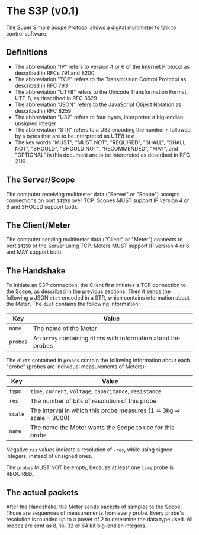 # The S3P (v0.1)
The Super Simple Scope Protocol allows a digital multimeter to talk to
control software.

## Definitions
* The abbreviation "IP" refers to version 4 or 6 of the Internet Protocol as
described in RFCs 791 and 8200
* The abbreviation "TCP" refers to the Transmission Control Protocol as
described in RFC 793
* The abbreviation "UTF8" refers to the Unicode Transformation Format, UTF-8, as
described in RFC 3629
* The abbreviation "JSON" refers to the JavaScript Object Notation as
described in RFC 8259
* The abbreviation "U32" refers to four bytes, interpreted a big-endian unsigned
integer
* The abbreviation "STR" refers to a U32 encoding the number `n` followed by
`n` bytes that are to be interpreted as UTF8 text
* The key words "MUST", "MUST NOT", "REQUIRED", "SHALL", "SHALL NOT", "SHOULD",
"SHOULD NOT", "RECOMMENDED",  "MAY", and "OPTIONAL" in this document are to be
interpreted as described in RFC 2119.

## The Server/Scope
The computer receiving multimeter data ("Server" or "Scope") accepts connections
on port `14258` over TCP. Scopes MUST support IP version 4 or 6 and SHOULD
support both.

## The Client/Meter
The computer sending multimeter data ("Client" or "Meter") connects to port
`14258` of the Server using TCP. Meters MUST support IP version 4 or 6 and MAY
support both.

## The Handshake
To initiate an S3P connection, the Client first initiates a TCP connection to the
Scope, as described in the previous sections. Then it sends the following
a JSON `dict` encoded in a STR, which contains information about the Meter.
The `dict` contains the following information:

| Key      | Value                                                           |
|----------|-----------------------------------------------------------------|
| `name`   | The name of the Meter                                           |
| `probes` | An `array` containing `dict`s with information about the probes |

The `dict`s contained in `probes` contain the following information about each
"probe" (probes are individual measurements of Meters):

| Key     | Value                                                              |
|---------|--------------------------------------------------------------------|
| `type`  | `time`, `current`, `voltage`, `capacitance`, `resistance`          |
| `res`   | The number of bits of resolution of this probe                     |
| `scale` | The interval in which this probe measures (1 ≘ 3kg ⇒ scale = 3000) |
| `name`  | The name the Meter wants the Scope to use for this probe           |

Negative `res` values indicate a resolution of `-res`, while using signed
integers, instead of unsigned ones.

The `probes` MUST NOT be empty, because at least one `time` probe is REQUIRED.

## The actual packets

After the Handshake, the Meter sends packets of samples to the Scope. Those are
sequences of measurements from every probe. Every probe's resolution is rounded
up to a power of 2 to determine the data type used. All probes are sent as
8, 16, 32 or 64 bit big-endian integers.
